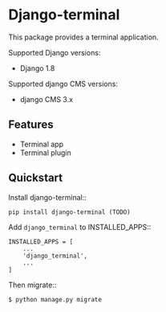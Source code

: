 Django-terminal
===============


This package provides a terminal application.

Supported Django versions:

* Django 1.8


Supported django CMS versions:

* django CMS 3.x


Features
--------

* Terminal app
* Terminal plugin

Quickstart
----------

Install django-terminal::

    pip install django-terminal (TODO)

Add ``django_terminal`` to INSTALLED_APPS::

    INSTALLED_APPS = [
        ...
        'django_terminal',
        ...
    ]

Then migrate::

    $ python manage.py migrate
